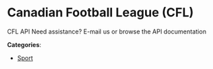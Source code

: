# Canadian Football League (CFL)


CFL API Need assistance? E-mail us or browse the API documentation



**Categories**:
- [Sport](https://github.com/apis-list/apis-list#sport)




